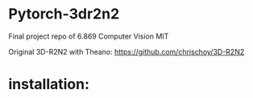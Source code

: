 # Pytorch-3dr2n2
Final project repo of 6.869 Computer Vision MIT

Original 3D-R2N2 with Theano: https://github.com/chrischoy/3D-R2N2

# installation:
